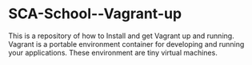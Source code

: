 # SCA-School--Vagrant-up
This is a repository of how to Install and get Vagrant up and running.
Vagrant is a portable environment container for developing and running your applications. These environment are tiny virtual machines.

